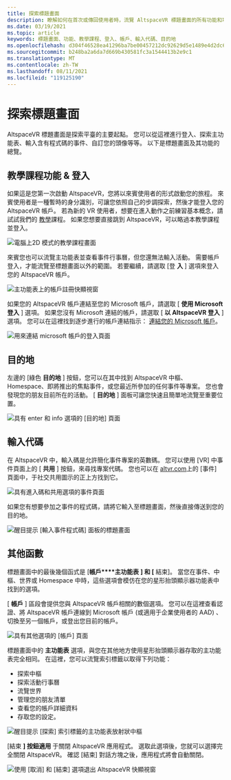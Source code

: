 ```yaml
---
title: 探索標題畫面
description: 瞭解如何在首次或傳回使用者時，流覽 AltspaceVR 標題畫面的所有功能和功能。
ms.date: 03/19/2021
ms.topic: article
keywords: 標題畫面、功能、教學課程、登入、帳戶、輸入代碼、目的地
ms.openlocfilehash: d304f46528ea41296ba7be00457212dc92629d5e1489e4d2dc656622f2a584e3
ms.sourcegitcommit: b248ba2a6da7d669b430581fc3a1544413b2e9c1
ms.translationtype: MT
ms.contentlocale: zh-TW
ms.lasthandoff: 08/11/2021
ms.locfileid: "119125190"
---
```

# <a name="exploring-the-title-screen"></a>探索標題畫面

AltspaceVR 標題畫面是探索平臺的主要起點。 您可以從這裡進行登入、探索主功能表、輸入含有程式碼的事件、自訂您的頭像等等。 以下是標題畫面及其功能的總覽。 

## <a name="tutorial-features--login"></a>教學課程功能 & 登入 

如果這是您第一次啟動 AltspaceVR，您將以來賓使用者的形式啟動您的旅程。 來賓使用者是一種暫時的身分識別，可讓您依照自己的步調探索，然後才能登入您的 AltspaceVR 帳戶。 若為新的 VR 使用者，想要在進入動作之前練習基本概念，請試試我們的 [教學](../tutorials/host-tools-overview.md)課程。 如果您想要直接跳到 AltspaceVR，可以略過本教學課程並登入。 

![電腦上2D 模式的教學課程畫面](images/title-screen-01.png)

來賓您也可以流覽主功能表並查看事件行事曆，但您還無法輸入活動。 需要帳戶登入，才能流覽至標題畫面以外的範圍。 若要繼續，請選取 [登 **入** ] 選項來登入您的 AltspaceVR 帳戶。 

![主功能表上的帳戶註冊快顯視窗](images/title-screen-03.png)

如果您的 AltspaceVR 帳戶連結至您的 Microsoft 帳戶，請選取 [ **使用 Microsoft 登入** ] 選項。 如果您沒有 Microsoft 連結的帳戶，請選取 [ **以 AltspaceVR 登入** ] 選項。 您可以在這裡找到逐步進行的帳戶連結指示： [連結您的 Microsoft 帳戶](../getting-started/linking-microsoft-account.md)。 

![用來連結 microsoft 帳戶的登入頁面](images/title-screen-02.png)

## <a name="destinations"></a>目的地 

左邊的 [綠色 **目的地** ] 按鈕，您可以在其中找到 AltspaceVR 中樞、Homespace、即將推出的焦點事件，或您最近所參加的任何事件等專案。 您也會發現您的朋友目前所在的活動。 [ **目的地** ] 面板可讓您快速且簡單地流覽至重要位置。 

![具有 enter 和 info 選項的 [目的地] 頁面](images/title-screen-04.png)

## <a name="entry-code"></a>輸入代碼 

在 AltspaceVR 中，輸入碼是允許簡化事件專案的英數碼。 您可以使用 [VR] 中事件頁面上的 [ **共用** ] 按鈕，來尋找專案代碼。 您也可以在 [altvr.com](https://altvr.com)上的 [事件] 頁面中，于社交共用圖示的正上方找到它。 

![具有進入碼和共用選項的事件頁面](images/title-screen-05.png)

如果您有想要參加之事件的程式碼，請將它輸入至標題畫面，然後直接傳送到您的目的地。  

![醒目提示 [輸入事件程式碼] 面板的標題畫面](images/title-screen-06.png)

## <a name="other-functions"></a>其他函數 

標題畫面中的最後幾個函式是 [**帳戶****主功能表** **] 和 [** 結束]。 當您在事件、中樞、世界或 Homespace 中時，這些選項會模仿在您的星形抬頭顯示器功能表中找到的選項。 

[ **帳戶** ] 區段會提供您與 AltspaceVR 帳戶相關的數個選項。 您可以在這裡查看認證、將 AltspaceVR 帳戶連線到 Microsoft 帳戶 (或適用于企業使用者的 AAD) 、切換至另一個帳戶，或登出您目前的帳戶。 

![具有其他選項的 [帳戶] 頁面](images/title-screen-07.png)

標題畫面中的 **主功能表** 選項，與您在其他地方使用星形抬頭顯示器存取的主功能表完全相同。 在這裡，您可以流覽索引標籤以取得下列功能：

* 探索中樞
* 探索活動行事曆
* 流覽世界
* 管理您的朋友清單
* 查看您的帳戶詳細資料
* 存取您的設定。

![醒目提示 [探索] 索引標籤的主功能表放射狀中樞](images/title-screen-08.png)

[結束 **] 按鈕適用** 于關閉 AltspaceVR 應用程式。 選取此選項後，您就可以選擇完全關閉 AltspaceVR。 確認 [結束] 對話方塊之後，應用程式將會自動關閉。 

![使用 [取消] 和 [結束] 選項退出 AltspaceVR 快顯視窗](images/title-screen-09.png)